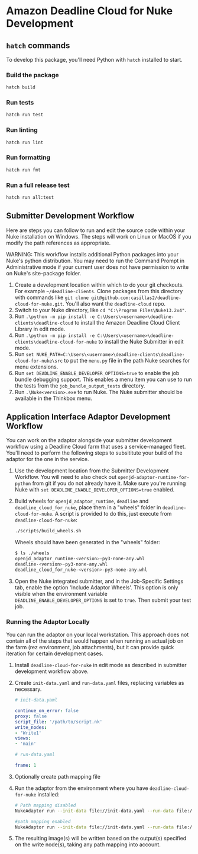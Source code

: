 # Amazon Deadline Cloud for Nuke Development

## `hatch` commands

To develop this package, you'll need Python with `hatch` installed to start.

### Build the package

```bash
hatch build
```

### Run tests

```bash
hatch run test
```

### Run linting

```bash
hatch run lint
```

### Run formatting

```bash
hatch run fmt
```

### Run a full release test

```bash
hatch run all:test
```

## Submitter Development Workflow

Here are steps you can follow to run and edit the source code within your Nuke installation on Windows. The steps
will work on Linux or MacOS if you modify the path references as appropriate.

WARNING: This workflow installs additional Python packages into your Nuke's python distribution. You may need to run the Command Prompt in Administrative mode if your current user does not have permission to write on Nuke's site-package folder.

1. Create a development location within which to do your git checkouts. For example `~/deadline-clients`. Clone packages from this directory with commands like `git clone git@github.com:casillas2/deadline-cloud-for-nuke.git`. You'll also want the `deadline-cloud` repo.
2. Switch to your Nuke directory, like `cd "C:\Program Files\Nuke13.2v4"`.
3. Run `.\python -m pip install -e C:\Users\<username>\deadline-clients\deadline-cloud` to install the Amazon Deadline Cloud Client Library in edit mode.
4. Run `.\python -m pip install -e C:\Users\<username>\deadline-clients\deadline-cloud-for-nuke` to install the Nuke Submitter in edit mode.
5. Run `set NUKE_PATH=C:\Users\<username>\deadline-clients\deadline-cloud-for-nuke\src` to put the `menu.py` file in the path Nuke searches for menu extensions.
6. Run `set DEADLINE_ENABLE_DEVELOPER_OPTIONS=true` to enable the job bundle debugging support. This enables a menu item you can use to run the tests from the `job_bundle_output_tests` directory.
7. Run `.\Nuke<version>.exe` to run Nuke. The Nuke submitter should be available in the Thinkbox menu.

## Application Interface Adaptor Development Workflow

You can work on the adaptor alongside your submitter development workflow using a Deadline Cloud farm that uses a service-managed fleet. You'll need to perform the following steps to subsititute your build of the adaptor for the one in the service.

1. Use the development location from the Submitter Development Workflow. You will need to also check out `openjd-adaptor-runtime-for-python` from git if you do not already have it. Make sure you're running Nuke with `set DEADLINE_ENABLE_DEVELOPER_OPTIONS=true` enabled.
2. Build wheels for `openjd_adaptor_runtime`, `deadline` and `deadline_cloud_for_nuke`, place them in a "wheels" folder in `deadline-cloud-for-nuke`. A script is provided to do this, just execute from `deadline-cloud-for-nuke`:

   ```bash
   ./scripts/build_wheels.sh
   ```

   Wheels should have been generated in the "wheels" folder:

   ```bash
   $ ls ./wheels
   openjd_adaptor_runtime-<version>-py3-none-any.whl
   deadline-<version>-py3-none-any.whl
   deadline_cloud_for_nuke-<version>-py3-none-any.whl
   ```

3. Open the Nuke integrated submitter, and in the Job-Specific Settings tab, enable the option 'Include Adaptor Wheels'. This option is only visible when the environment variable `DEADLINE_ENABLE_DEVELOPER_OPTIONS` is set to `true`. Then submit your test job.

### Running the Adaptor Locally

You can run the adaptor on your local workstation. This approach does not contain all of the steps that would happen when running an actual job on the farm (rez environment, job attachments), but it can provide quick iteration for certain development cases.

1. Install `deadline-cloud-for-nuke` in edit mode as described in submitter development workflow above.
2. Create `init-data.yaml` and `run-data.yaml` files, replacing variables as necessary.

   ```yaml
   # init-data.yaml

   continue_on_error: false
   proxy: false
   script_file: '/path/to/script.nk'
   write_nodes:
   - 'Write1'
   views:
   - 'main'
   ```

   ```yaml
   # run-data.yaml

   frame: 1
   ```

3. Optionally create path mapping file
4. Run the adaptor from the environment where you have `deadline-cloud-for-nuke` installed:

   ```bash
   # Path mapping disabled
   NukeAdaptor run --init-data file://init-data.yaml --run-data file://run-data.yaml

   #path mapping enabled
   NukeAdaptor run --init-data file://init-data.yaml --run-data file://run-data.yaml --path-mapping-rules file://path-mapping.yaml
   ```

5. The resulting image(s) will be written based on the output(s) specified on the write node(s), taking any path mapping into account.
